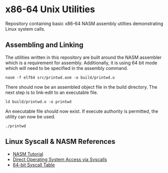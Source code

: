 # x86-64 Unix Utilities
Repository containing basic x86-64 NASM assembly utilties demonstrating Linux 
system calls.

## Assembling and Linking
The utilities written in this repository are built around the NASM assembler 
which is a requirement for assembly. Additionally, it is using 64 bit mode which
will need to be specified in the assembly command.

``` nasm -f elf64 src/printwd.asm -o build/printwd.o ```

There should now be an assembled object file in the build directory. The next
step is to link-edit to an executable file.

``` ld build/printwd.o -o printwd ```

An executable file should now exist. If execute authority is permitted, the
utility can now be used.

``` ./printwd ```

## Linux Syscall & NASM References
* [NASM Tutorial](https://cs.lmu.edu/~ray/notes/nasmtutorial/)
* [Direct Operating System Access via Syscalls](https://www.cs.uaf.edu/2017/fall/cs301/lecture/11_17_syscall.html)
* [64-bit Syscall Table](https://github.com/torvalds/linux/blob/master/arch/x86/entry/syscalls/syscall_64.tbl)